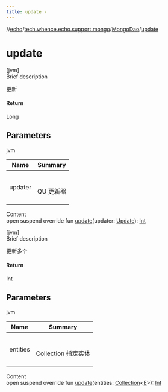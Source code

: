 ```yaml
---
title: update -
---
```

//[echo](../../index.md)/[tech.whence.echo.support.mongo](../index.md)/[MongoDao](index.md)/[update](update.md)



# update  
[jvm]  
Brief description  


更新



#### Return  


Long



## Parameters  
  
jvm  
  
|  Name|  Summary| 
|---|---|
| updater| <br><br>QU 更新器<br><br>
  
  
Content  
open suspend override fun [update](update.md)(updater: [Update](../../tech.whence.echo.support.mongo.querier/-update/index.md)): [Int](https://kotlinlang.org/api/latest/jvm/stdlib/kotlin/-int/index.html)  


[jvm]  
Brief description  


更新多个



#### Return  


Int



## Parameters  
  
jvm  
  
|  Name|  Summary| 
|---|---|
| entities| <br><br>Collection<E> 指定实体<br><br>
  
  
Content  
open suspend override fun [update](update.md)(entities: [Collection](https://kotlinlang.org/api/latest/jvm/stdlib/kotlin.collections/-collection/index.html)<[E](index.md)>): [Int](https://kotlinlang.org/api/latest/jvm/stdlib/kotlin/-int/index.html)  




